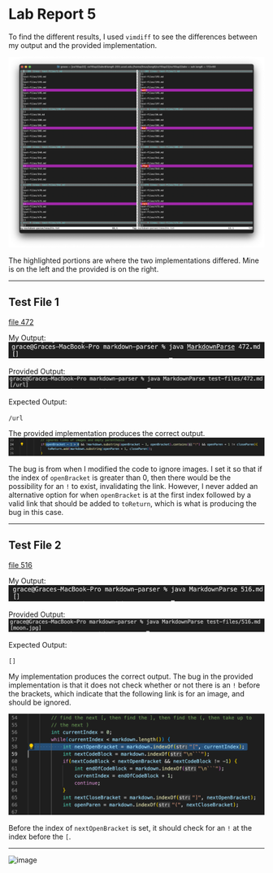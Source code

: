 # Lab Report 5

To find the different results, I used `vimdiff` to see the differences between my output and the provided implementation.

![image](lab-report-5-week-10-ss/image1.png)

The highlighted portions are where the two implementations differed. Mine is on the left and the provided is on the right.

---

## Test File 1

[file 472](https://github.com/nidhidhamnani/markdown-parser/blob/main/test-files/472.md)

My Output:
![image](lab-report-5-week-10-ss/image5.png)

Provided Output:
![image](lab-report-5-week-10-ss/image6.png)


Expected Output:

`/url`


The provided implementation produces the correct output. 
![image](lab-report-5-week-10-ss/image7.png)

The bug is from when I modified the code to ignore images. I set it so that if the index of `openBracket` is greater than 0, then there would be the possibility for an `!` to exist, invalidating the link. However, I never added an alternative option for when `openBracket` is at the first index followed by a valid link that should be added to `toReturn`, which is what is producing the bug in this case. 

---

## Test File 2

[file 516](https://github.com/nidhidhamnani/markdown-parser/blob/main/test-files/516.md)


My Output:
![image](lab-report-5-week-10-ss/image2.png)


Provided Output:
![image](lab-report-5-week-10-ss/image3.png)


Expected Output:

`[]`


My implementation produces the correct output. The bug in the provided implementation is that it does not check whether or not there is an `!` before the brackets, which indicate that the following link is for an image, and should be ignored. 

![image](lab-report-5-week-10-ss/image4.png)

Before the index of `nextOpenBracket` is set, it should check for an `!` at the index before the `[`.

---

![image](https://media.discordapp.net/attachments/635292391330283529/955245931773689876/FB_IMG_1647811021092.jpg)
